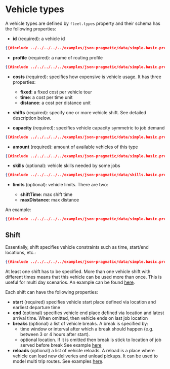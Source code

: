 # Vehicle types

A vehicle types are defined by `fleet.types` property and their schema has the following properties:

- **id** (required): a vehicle id
```json
{{#include ../../../../../examples/json-pragmatic/data/simple.basic.problem.json:77}}
```

- **profile** (required): a name of routing profile
```json
{{#include ../../../../../examples/json-pragmatic/data/simple.basic.problem.json:78}}
```

- **costs** (required): specifies how expensive is vehicle usage. It has three properties:
                                     
    - **fixed**: a fixed cost per vehicle tour
    - **time**: a cost per time unit
    - **distance**: a cost per distance unit

- **shifts** (required): specify one or more vehicle shift. See detailed description below.

- **capacity** (required): specifies vehicle capacity symmetric to job demand
```json
{{#include ../../../../../examples/json-pragmatic/data/simple.basic.problem.json:102:104}}
```

- **amount** (required): amount of available vehicles of this type

```json
{{#include ../../../../../examples/json-pragmatic/data/simple.basic.problem.json:105}}
```

- **skills** (optional): vehicle skills needed by some jobs
```json
{{#include ../../../../../examples/json-pragmatic/data/skills.basic.problem.json:36:38}}
```

- **limits** (optional): vehicle limits. There are two:
    
    - **shiftTime**: max shift time
    - **maxDistance**: max distance

An example:

```json
{{#include ../../../../../examples/json-pragmatic/data/simple.basic.problem.json:79:83}}
``` 

## Shift

Essentially, shift specifies vehicle constraints such as time, start/end locations, etc.:

```json
{{#include ../../../../../examples/json-pragmatic/data/simple.basic.problem.json:85:100}}
```

At least one shift has to be specified. More than one vehicle shift with different times means that this vehicle can be
used more than once. This is useful for multi day scenarios. An example can be found [here](../../../examples/pragmatic/multi-day.md).

Each shift can have the following properties:

- **start** (required) specifies vehicle start place defined via location and earliest departure time
- **end** (optional) specifies vehicle end place defined via location and latest arrival time. When omitted, then vehicle
    ends on last job location
- **breaks** (optional) a list of vehicle breaks. A break is specified by:
     - time window or interval after which a break should happen (e.g. between 3 or 4 hours after start).
     - optional location. If it is omitted then break is stick to location of job served before break
    See example [here](../../../examples/pragmatic/break.md)
- **reloads** (optional) a list of vehicle reloads. A reload is a place where vehicle can load new deliveries and unload
    pickups. It can be used to model multi trip routes.
    See examples [here](../../../examples/pragmatic/reload.md).

